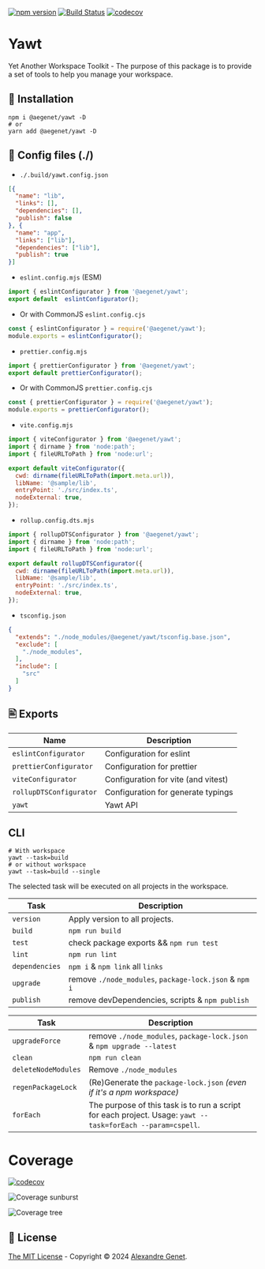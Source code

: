 [![npm version](https://img.shields.io/npm/v/@aegenet/yawt.svg)](https://www.npmjs.com/package/@aegenet/yawt)
[![Build Status](https://github.com/aegenet/yawt/actions/workflows/ci.yml/badge.svg)](https://github.com/aegenet/yawt/actions)
[![codecov](https://codecov.io/gh/aegenet/yawt/branch/main/graph/badge.svg?token=4E9LC0O0X1)](https://codecov.io/gh/aegenet/yawt)
<br />

#  Yawt

Yet Another Workspace Toolkit - The purpose of this package is to provide a set of tools to help you manage your workspace.

## 💾 Installation

```shell
npm i @aegenet/yawt -D
# or
yarn add @aegenet/yawt -D
```

## 📝 Config files (./)

- `./.build/yawt.config.json`
```json
[{
  "name": "lib",
  "links": [],
  "dependencies": [],
  "publish": false
}, {
  "name": "app",
  "links": ["lib"],
  "dependencies": ["lib"],
  "publish": true
}]
```

- `eslint.config.mjs` (ESM)
```javascript
import { eslintConfigurator } from '@aegenet/yawt';
export default  eslintConfigurator();
```

- Or with CommonJS `eslint.config.cjs`
```javascript
const { eslintConfigurator } = require('@aegenet/yawt');
module.exports = eslintConfigurator();
```

- `prettier.config.mjs`
```javascript
import { prettierConfigurator } from '@aegenet/yawt';
export default prettierConfigurator();
```

- Or with CommonJS  `prettier.config.cjs`
```javascript
const { prettierConfigurator } = require('@aegenet/yawt');
module.exports = prettierConfigurator();
```

- `vite.config.mjs`
```javascript
import { viteConfigurator } from '@aegenet/yawt';
import { dirname } from 'node:path';
import { fileURLToPath } from 'node:url';

export default viteConfigurator({
  cwd: dirname(fileURLToPath(import.meta.url)),
  libName: '@sample/lib',
  entryPoint: './src/index.ts',
  nodeExternal: true,
});
```

- `rollup.config.dts.mjs`
```javascript
import { rollupDTSConfigurator } from '@aegenet/yawt';
import { dirname } from 'node:path';
import { fileURLToPath } from 'node:url';

export default rollupDTSConfigurator({
  cwd: dirname(fileURLToPath(import.meta.url)),
  libName: '@sample/lib',
  entryPoint: './src/index.ts',
  nodeExternal: true,
});
```

- `tsconfig.json`
```json
{
  "extends": "./node_modules/@aegenet/yawt/tsconfig.base.json",
  "exclude": [
    "./node_modules",
  ],
  "include": [
    "src"
  ]
}
```

## 🖹 Exports

| Name | Description |
| --- | --- |
| `eslintConfigurator` | Configuration for eslint |
| `prettierConfigurator` | Configuration for prettier |
| `viteConfigurator` | Configuration for vite (and vitest) |
| `rollupDTSConfigurator` | Configuration for generate typings  |
| `yawt` | Yawt API  |

## CLI

```shell
# With workspace
yawt --task=build
# or without workspace
yawt --task=build --single
```

The selected task will be executed on all projects in the workspace.

| Task | Description |
| --- | --- |
| `version` | Apply version to all projects. |
| `build` | `npm run build` |
| `test` | check package exports && `npm run test` |
| `lint` | `npm run lint` |
| `dependencies` | `npm i` & `npm link` all `links` |
| `upgrade` | remove `./node_modules`, `package-lock.json` & `npm i` |
| `publish` | remove devDependencies, scripts & `npm publish` |

| Task | Description |
| --- | --- |
| `upgradeForce` | remove `./node_modules`, `package-lock.json` & `npm upgrade --latest` |
| `clean` | `npm run clean` |
| `deleteNodeModules` | Remove `./node_modules` |
| `regenPackageLock` | (Re)Generate the `package-lock.json` *(even if it's a npm workspace)* |
| `forEach` | The purpose of this task is to run a script for each project. Usage: `yawt --task=forEach --param=cspell`. |


# Coverage

[![codecov](https://codecov.io/gh/aegenet/yawt/branch/main/graph/badge.svg?token=4E9LC0O0X1)](https://codecov.io/gh/aegenet/yawt)

![Coverage sunburst](https://codecov.io/gh/aegenet/yawt/branch/main/graphs/sunburst.svg?token=4E9LC0O0X1)

![Coverage tree](https://codecov.io/gh/aegenet/yawt/branch/main/graphs/tree.svg?token=4E9LC0O0X1)

## 📝 License

[The MIT License](LICENSE) - Copyright © 2024 [Alexandre Genet](https://github.com/aegenet).
